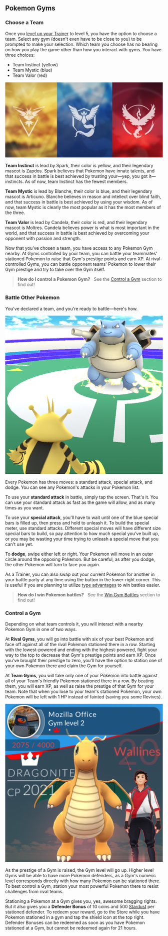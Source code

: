 ## Pokemon Gyms

### Choose a Team

Once you [level up your Trainer](#level-up-your-trainer) to level 5, you have the option to choose a team. Select any gym (doesn't even have to be close to you) to be prompted to make your selection. Which team you choose has no bearing on how you play the game other than how you interact with gyms. You have three choices:

* Team Instinct (yellow)
* Team Mystic (blue)
* Team Valor (red)

![The three Pokemon Go teams](/assets/pokemon-teams.jpg)

**Team Instinct** is lead by Spark, their color is yellow, and their legendary mascot is Zapdos. Spark believes that Pokemon have innate talents, and that success in battle is best achieved by trusting your—yep, you got it—instincts. As of now, team Instinct has the fewest members.

**Team Mystic** is lead by Blanche, their color is blue, and their legendary mascot is Articuno. Blanche believes in reason and intellect over blind faith, and that success in battle is best achieved by using your wisdom. As of now, team Mystic is clearly the most popular as it has the most members of the three.

**Team Valor** is lead by Candela, their color is red, and their legendary mascot is Moltres. Candela believes power is what is most important in the world, and that success in battle is best achieved by overcoming your opponent with passion and strength.

Now that you've chosen a team, you have access to any Pokemon Gym nearby. At Gyms controlled by your team, you can battle your teammates' stationed Pokemon to raise that Gym's prestige points and earn XP. At rival-controlled Gyms, you can battle opponent teams' Pokemon to lower their Gym prestige and try to take over the Gym itself.

> **How do I control a Pokemon Gym?**  
See the [Control a Gym](#control-a-gym) section to find out!

### Battle Other Pokemon

You've declared a team, and you're ready to battle—here's how.

![Electabuzz battles Blastoise](/assets/pokemon-battle.png)

Every Pokemon has three moves: a standard attack, special attack, and dodge. You can see any Pokemon's attacks in your Pokemon list.

To use your **standard attack** in battle, simply tap the screen. That's it. You can use your standard attack as fast as the game will allow, and as many times as you want.

To use your **special attack**, you'll have to wait until one of the blue special bars is filled up, then press and hold to unleash it. To build the special meter, use standard attacks. Different special moves will have different size special bars to build, so pay attention to how much special you've built up, or you may be wasting your time trying to unleash a special move that you can't use yet.

To **dodge**, swipe either left or right. Your Pokemon will move in an outer circle around the opposing Pokemon. But be careful, as after you dodge, the other Pokemon will turn to face you again.

As a Trainer, you can also swap out your current Pokemon for another in your battle party at any time using the button in the lower-right corner. This is useful if you are planning to utilize [type advantages](#win-gym-battles) to win battles easier.

> **How do I win Pokemon battles?**  
See the [Win Gym Battles](#win-gym-battles) section to find out!

### Control a Gym

Depending on what team controls it, you will interact with a nearby Pokemon Gym in one of two ways.

At **Rival Gyms**, you will go into battle with six of your best Pokemon and face off against all of the rival Pokemon stationed there in a row. Starting with the lowest-powered and ending with the highest-powered, fight your way to the top to decrease that Gym's prestige points and earn XP. Once you've brought their prestige to zero, you'll have the option to station one of your own Pokemon there and claim the Gym for yourself.

At **Team Gyms**, you will take only one of your Pokemon into battle against all of your Team's friendly Pokemon stationed there in a row. By beating them, you will earn XP, as well as raise the prestige of that Gym for your team. Note that when you lose to your team's stationed Pokemon, your own Pokemon will be left with 1 HP instead of fainted (saving you some Revives).

![Trainer Wallines defends Mozilla's San Francisc office](/assets/gym-leader.png)

As the prestige of a Gym is raised, the Gym level will go up. Higher level Gyms will be able to have more Pokemon defenders, as a Gym's numeric level corresponds directly with how many Pokemon can be stationed there. To best control a Gym, station your most powerful Pokemon there to resist challenges from rival teams.

Stationing a Pokemon at a Gym gives you, yes, awesome bragging rights. But it also gives you a **Defender Bonus** of 10 coins and 500 [Stardust](#raise-your-pokemon-s-cp) per stationed defender. To redeem your reward, go to the Store while you have Pokemon stationed in a gym and tap the shield icon at the top right. Defender Bonuses can be redeemed as soon as you have Pokemon stationed at a Gym, but cannot be redeemed again for 21 hours.
